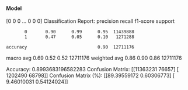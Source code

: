 #### Model
[0 0 0 ... 0 0 0]
Classification Report:
              precision    recall  f1-score   support

           0       0.90      0.99      0.95  11439888
           1       0.47      0.05      0.10   1271288

    accuracy                           0.90  12711176
   macro avg       0.69      0.52      0.52  12711176
weighted avg       0.86      0.90      0.86  12711176

Accuracy: 0.8993683196582283
Confusion Matrix:
[[11363231    76657]
 [ 1202490    68798]]
Confusion Matrix (%):
[[89.39559172  0.60306773]
 [ 9.46010031  0.54124024]]
